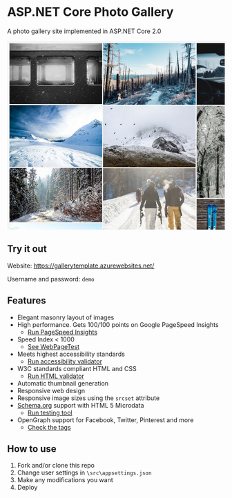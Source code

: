 # ASP.NET Core Photo Gallery 

A photo gallery site implemented in ASP.NET Core 2.0

![Masonry](art/masonry.png)

## Try it out
Website: <https://gallerytemplate.azurewebsites.net/>

Username and password: `demo`

## Features

- Elegant masonry layout of images
- High performance. Gets 100/100 points on Google PageSpeed Insights 
  - [Run PageSpeed Insights](https://developers.google.com/speed/pagespeed/insights/?url=https%3A%2F%2Fgallerytemplate.azurewebsites.net%2F)
- Speed Index < 1000
  - [See WebPageTest](http://www.webpagetest.org/result/170830_XB_c81df8181632a2db8433862f8584ccd8/) 
- Meets highest accessibility standards 
  - [Run accessibility validator](http://wave.webaim.org/report#/https://gallerytemplate.azurewebsites.net)
- W3C standards compliant HTML and CSS 
  - [Run HTML validator](https://html5.validator.nu/?doc=https%3A%2F%2Fgallerytemplate.azurewebsites.net)
- Automatic thumbnail generation
- Responsive web design
- Responsive image sizes using the `srcset` attribute
- [Schema.org](http://schema.org/docs/about.html) support with HTML 5 Microdata 
  - [Run testing tool](https://search.google.com/structured-data/testing-tool#url=https%3A%2F%2Fgallerytemplate.azurewebsites.net)
- OpenGraph support for Facebook, Twitter, Pinterest and more
  - [Check the tags](http://opengraphcheck.com/result.php?url=https%3A%2F%2Fgallerytemplate.azurewebsites.net%2F#.WZdKhbpFzK4)

## How to use

1. Fork and/or clone this repo
2. Change user settings in `\src\appsettings.json`
3. Make any modifications you want
4. Deploy